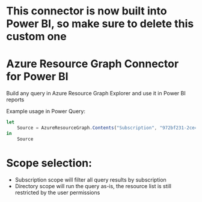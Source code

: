 # This connector is now built into Power BI, so make sure to delete this custom one


# Azure Resource Graph Connector for Power BI

Build any query in Azure Resource Graph Explorer and use it in Power BI reports

Example usage in Power Query:


```javascript
let
    Source = AzureResourceGraph.Contents("Subscription", "972bf231-2ce4-...", "Commercial", "Resources | limit 5")
in 
    Source
```
# Scope selection:
- Subscription scope will filter all query results by subscription
- Directory scope will run the query as-is, the resource list is still restricted by the user permissions
